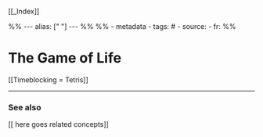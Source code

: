 
[[_Index]]

%% ---
alias: [" "]
--- %%
%% - metadata
	- tags: #
	- source: 
	- fr: 
%%

# The Game of Life

[[Timeblocking = Tetris]]

-------------
### See also
[[ here goes related concepts]]

